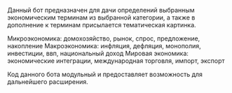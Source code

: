 Данный бот предназначен для дачи определений выбранным экономическим терминам из выбранной категории,
а также в дополнение к терминам присылается тематическая картинка.

Микроэкономика: домохозяйство, рынок, спрос, предложение, накопление
Макроэкономика: инфляция, дефляция, монополия, инвестиции, ввп, национальный доход
Мировая экономика: экономические интеграции, международная торговля, импорт, экспорт

Код данного бота модульный и предоставляет возможность для дальнейшего расширения.

